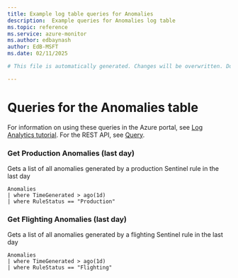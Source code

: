 ```yaml
---
title: Example log table queries for Anomalies
description:  Example queries for Anomalies log table
ms.topic: reference
ms.service: azure-monitor
ms.author: edbaynash
author: EdB-MSFT
ms.date: 02/11/2025

# This file is automatically generated. Changes will be overwritten. Do not change this file directly. 

---
```


# Queries for the Anomalies table

For information on using these queries in the Azure portal, see [Log Analytics tutorial](/azure/azure-monitor/logs/log-analytics-tutorial). For the REST API, see [Query](/rest/api/loganalytics/query).


### Get Production Anomalies (last day)  


Gets a list of all anomalies generated by a production Sentinel rule in the last day  

```query
Anomalies
| where TimeGenerated > ago(1d)
| where RuleStatus == "Production"
```



### Get Flighting Anomalies (last day)  


Gets a list of all anomalies generated by a flighting Sentinel rule in the last day  

```query
Anomalies
| where TimeGenerated > ago(1d)
| where RuleStatus == "Flighting"
```

